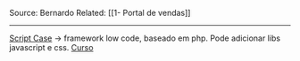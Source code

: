 Source: Bernardo
Related: [[1- Portal de vendas]]

---

[Script Case](https://www.scriptcase.com.br/) -> framework low code, baseado em php. Pode adicionar libs javascript e css.
[Curso](https://www.youtube.com/playlist?list=PLJLCgEdxZh6DWDAiEeOP8Bt8r3rq4u24c)
